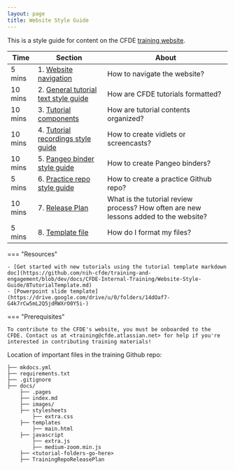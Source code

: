 ```yaml
---
layout: page
title: Website Style Guide
---
```


This is a style guide for content on the CFDE [training website](https://cfde-training-and-engagement.readthedocs-hosted.com/en/latest/).

Time | Section | About
--- | --- | ---
5 mins | 1. [Website navigation](./1WebsiteNavStyle.md) | How to navigate the website?
10 mins | 2. [General tutorial text style guide](./2GenTutorialStyle.md) | How are CFDE tutorials formatted?
10 mins | 3. [Tutorial components](./3TutorialComponents.md) | How are tutorial contents organized?
10 mins | 4. [Tutorial recordings style guide](./4RecordingStyleGuide.md) | How to create vidlets or screencasts?
10 mins | 5. [Pangeo binder style guide](./5PangeoBinderGuide.md)| How to create Pangeo binders?
5 mins | 6. [Practice repo style guide](./6PracticeGithubRepos.md) | How to create a practice Github repo?
10 mins | 7. [Release Plan](./7ReleasePlan.md)| What is the tutorial review process? How often are new lessons added to the website?
5 mins | 8. [Template file](./8TutorialTemplate.md) | How do I format my files?

=== "Resources"

    - [Get started with new tutorials using the tutorial template markdown doc](https://github.com/nih-cfde/training-and-engagement/blob/dev/docs/CFDE-Internal-Training/Website-Style-Guide/8TutorialTemplate.md)
    - [Powerpoint slide template](https://drive.google.com/drive/u/0/folders/14dOaf7-G4k7rCw5mL2Q5jdRWXrO0Y5i-)

=== "Prerequisites"

    To contribute to the CFDE's website, you must be onboarded to the CFDE. Contact us at <training@cfde.atlassian.net> for help if you're interested in contributing training materials!

Location of important files in the training Github repo:
```
├── mkdocs.yml
├── requirements.txt
├── .gitignore
├── docs/
    ├── .pages
    ├── index.md
    ├── images/
    ├── stylesheets
        ├── extra.css
    ├── templates
        ├── main.html
    ├── javascript
        ├── extra.js
        ├── medium-zoom.min.js
    ├── <tutorial-folders-go-here>
    ├── TrainingRepoReleasePlan
```
